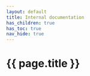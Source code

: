 ```yaml
---
layout: default
title: Internal documentation
has_children: true
has_toc: true
nav_hide: true
---
```


# {{ page.title }}

